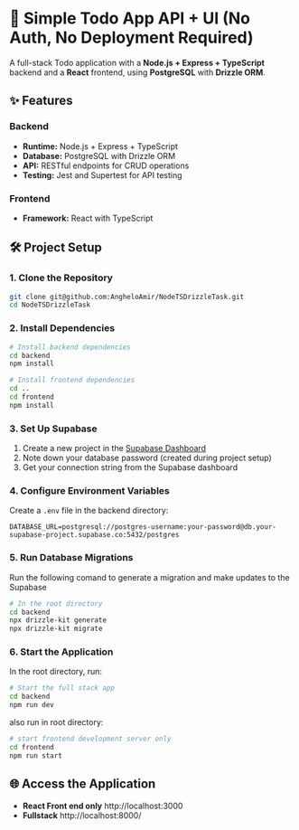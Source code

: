 # 📝 Simple Todo App API + UI (No Auth, No Deployment Required)

A full-stack Todo application with a **Node.js + Express + TypeScript** backend and a **React** frontend, using **PostgreSQL** with **Drizzle ORM**.

## ✨ Features

### Backend
- **Runtime:** Node.js + Express + TypeScript
- **Database:** PostgreSQL with Drizzle ORM
- **API:** RESTful endpoints for CRUD operations
- **Testing:** Jest and Supertest for API testing

### Frontend
- **Framework:** React with TypeScript

## 🛠️ Project Setup

### 1. Clone the Repository

```bash
git clone git@github.com:AngheloAmir/NodeTSDrizzleTask.git
cd NodeTSDrizzleTask
```

### 2. Install Dependencies

```bash
# Install backend dependencies
cd backend
npm install

# Install frontend dependencies
cd ..
cd frontend
npm install
```

### 3. Set Up Supabase
1. Create a new project in the [Supabase Dashboard](https://app.supabase.com)
2. Note down your database password (created during project setup)
3. Get your connection string from the Supabase dashboard

### 4. Configure Environment Variables

Create a `.env` file in the backend directory:

```env
DATABASE_URL=postgresql://postgres-username:your-password@db.your-supabase-project.supabase.co:5432/postgres
```

### 5. Run Database Migrations
Run the following comand to generate a migration and make updates to the Supabase

```bash
# In the root directory
cd backend
npx drizzle-kit generate
npx drizzle-kit migrate
```

### 6. Start the Application
In the root directory, run:

```bash
# Start the full stack app
cd backend
npm run dev
```

also run in root directory:
```bash
# start frontend development server only
cd frontend
npm run start
```


## 🌐 Access the Application

- **React Front end only** http://localhost:3000
- **Fullstack** http://localhost:8000/
